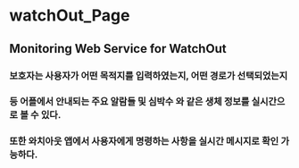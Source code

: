 # watchOut_Page

## Monitoring Web Service for WatchOut

### 보호자는 사용자가 어떤 목적지를 입력하였는지, 어떤 경로가 선택되었는지 
### 등 어플에서 안내되는 주요 알람들 및 심박수 와 같은 생체 정보를 실시간으로 볼 수 있다.
### 또한 와치아웃 앱에서 사용자에게 명령하는 사항을 실시간 메시지로 확인 가능하다.
